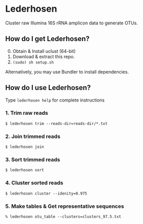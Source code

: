 # Lederhosen

Cluster raw Illumina 16S rRNA amplicon data to generate OTUs.

## How do I get Lederhosen?

0. Obtain & Install uclust (64-bit)
1. Download & extract this repo.
2. `(sudo) sh setup.sh`

Alternatively, you may use Bundler to install dependencies.

## How do I use Lederhosen?

Type `lederhosen help` for complete instructions

### 1. Trim raw reads

`$ lederhosen trim --reads-dir=reads-dir/*.txt`

### 2. Join trimmed reads

`$ lederhosen join`

### 3. Sort trimmed reads

`$ lederhosen sort`

### 4. Cluster sorted reads

`$ lederhosen cluster --idenity=0.975`

### 5. Make tables & Get representative sequences

`% lederhosen otu_table --clusters=clusters_97.5.txt`